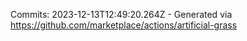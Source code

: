 Commits: 2023-12-13T12:49:20.264Z - Generated via https://github.com/marketplace/actions/artificial-grass
<br>
